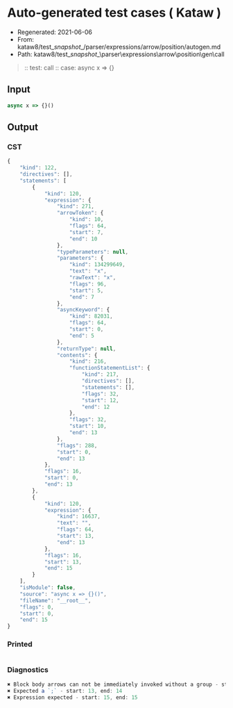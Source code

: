 # Auto-generated test cases ( Kataw )
- Regenerated: 2021-06-06
- From: kataw8/test\__snapshot__/parser/expressions/arrow/position/autogen.md
- Path: kataw8/test\__snapshot__\parser\expressions\arrow\position\gen\call
> :: test: call
> :: case: async x => {}
## Input

`````js
async x => {}()
`````
## Output

### CST

```javascript
{
    "kind": 122,
    "directives": [],
    "statements": [
        {
            "kind": 120,
            "expression": {
                "kind": 271,
                "arrowToken": {
                    "kind": 10,
                    "flags": 64,
                    "start": 7,
                    "end": 10
                },
                "typeParameters": null,
                "parameters": {
                    "kind": 134299649,
                    "text": "x",
                    "rawText": "x",
                    "flags": 96,
                    "start": 5,
                    "end": 7
                },
                "asyncKeyword": {
                    "kind": 82031,
                    "flags": 64,
                    "start": 0,
                    "end": 5
                },
                "returnType": null,
                "contents": {
                    "kind": 216,
                    "functionStatementList": {
                        "kind": 217,
                        "directives": [],
                        "statements": [],
                        "flags": 32,
                        "start": 12,
                        "end": 12
                    },
                    "flags": 32,
                    "start": 10,
                    "end": 13
                },
                "flags": 288,
                "start": 0,
                "end": 13
            },
            "flags": 16,
            "start": 0,
            "end": 13
        },
        {
            "kind": 120,
            "expression": {
                "kind": 16637,
                "text": "",
                "flags": 64,
                "start": 13,
                "end": 13
            },
            "flags": 16,
            "start": 13,
            "end": 15
        }
    ],
    "isModule": false,
    "source": "async x => {}()",
    "fileName": "__root__",
    "flags": 0,
    "start": 0,
    "end": 15
}
```

### Printed

```javascript

```

### Diagnostics

```javascript
✖ Block body arrows can not be immediately invoked without a group - start: 13, end: 14
✖ Expected a `;` - start: 13, end: 14
✖ Expression expected - start: 15, end: 15

```

